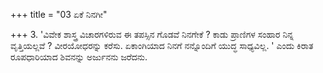 +++
title = "03 ಏಕೆ ನಿನಗೀ"

+++
3. 'ವಿವೇಕ ಶಾಸ್ತ್ರ ವಿಚಾರಗಳಿರುವ ಈ ತಪಸ್ಸಿನ ಗೊಡವೆ ನಿನಗೇಕೆ ? ಕಾಡು ಪ್ರಾಣಿಗಳ ಸಂಹಾರ ನಿನ್ನ ವೃತ್ತಿಯಲ್ಲವೆ ? ವೀರಯೋಧರನ್ನು ಕರೆಸು. ಏಕಾಂಗಿಯಾದ ನಿನಗೆ ನನ್ನೊಂದಿಗೆ ಯುದ್ಧ ಸಾಧ್ಯವಿಲ್ಲ. ' ಎಂದು ಕಿರಾತ ರೂಪಧಾರಿಯಾದ ಶಿವನನ್ನು  ಅರ್ಜುನನು ಜರೆದನು.